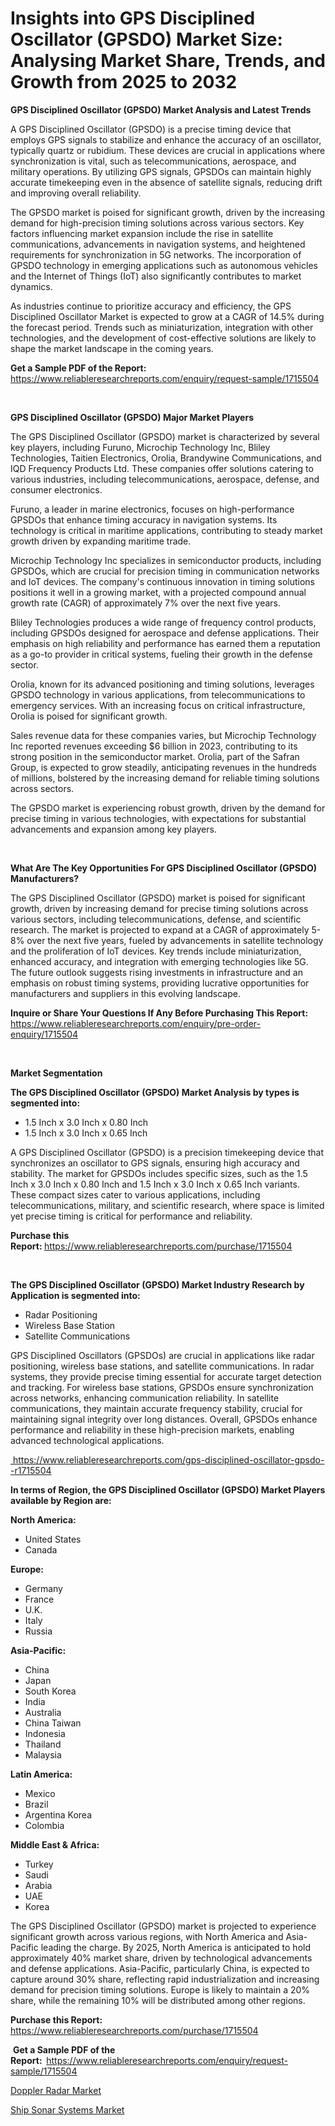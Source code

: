<p><h1>Insights into GPS Disciplined Oscillator (GPSDO) Market Size: Analysing Market Share, Trends, and Growth from 2025 to 2032</h1></p><p><strong>GPS Disciplined Oscillator (GPSDO) Market Analysis and Latest Trends</strong></p>
<p><p>A GPS Disciplined Oscillator (GPSDO) is a precise timing device that employs GPS signals to stabilize and enhance the accuracy of an oscillator, typically quartz or rubidium. These devices are crucial in applications where synchronization is vital, such as telecommunications, aerospace, and military operations. By utilizing GPS signals, GPSDOs can maintain highly accurate timekeeping even in the absence of satellite signals, reducing drift and improving overall reliability.</p><p>The GPSDO market is poised for significant growth, driven by the increasing demand for high-precision timing solutions across various sectors. Key factors influencing market expansion include the rise in satellite communications, advancements in navigation systems, and heightened requirements for synchronization in 5G networks. The incorporation of GPSDO technology in emerging applications such as autonomous vehicles and the Internet of Things (IoT) also significantly contributes to market dynamics. </p><p>As industries continue to prioritize accuracy and efficiency, the GPS Disciplined Oscillator Market is expected to grow at a CAGR of 14.5% during the forecast period. Trends such as miniaturization, integration with other technologies, and the development of cost-effective solutions are likely to shape the market landscape in the coming years.</p></p>
<p><strong>Get a Sample PDF of the Report:&nbsp;</strong> <a href="https://www.reliableresearchreports.com/enquiry/request-sample/1715504?utm_campaign=40&utm_medium=2&utm_source=Github&utm_content=ia&utm_term=12012025&utm_id=gps-disciplined-oscillator-gpsdo">https://www.reliableresearchreports.com/enquiry/request-sample/1715504</a></p>
<p>&nbsp;</p>
<p><strong>GPS Disciplined Oscillator (GPSDO) Major Market Players</strong></p>
<p><p>The GPS Disciplined Oscillator (GPSDO) market is characterized by several key players, including Furuno, Microchip Technology Inc, Bliley Technologies, Taitien Electronics, Orolia, Brandywine Communications, and IQD Frequency Products Ltd. These companies offer solutions catering to various industries, including telecommunications, aerospace, defense, and consumer electronics.</p><p>Furuno, a leader in marine electronics, focuses on high-performance GPSDOs that enhance timing accuracy in navigation systems. Its technology is critical in maritime applications, contributing to steady market growth driven by expanding maritime trade.</p><p>Microchip Technology Inc specializes in semiconductor products, including GPSDOs, which are crucial for precision timing in communication networks and IoT devices. The company's continuous innovation in timing solutions positions it well in a growing market, with a projected compound annual growth rate (CAGR) of approximately 7% over the next five years.</p><p>Bliley Technologies produces a wide range of frequency control products, including GPSDOs designed for aerospace and defense applications. Their emphasis on high reliability and performance has earned them a reputation as a go-to provider in critical systems, fueling their growth in the defense sector.</p><p>Orolia, known for its advanced positioning and timing solutions, leverages GPSDO technology in various applications, from telecommunications to emergency services. With an increasing focus on critical infrastructure, Orolia is poised for significant growth.</p><p>Sales revenue data for these companies varies, but Microchip Technology Inc reported revenues exceeding $6 billion in 2023, contributing to its strong position in the semiconductor market. Orolia, part of the Safran Group, is expected to grow steadily, anticipating revenues in the hundreds of millions, bolstered by the increasing demand for reliable timing solutions across sectors.</p><p>The GPSDO market is experiencing robust growth, driven by the demand for precise timing in various technologies, with expectations for substantial advancements and expansion among key players.</p></p>
<p>&nbsp;</p>
<p><strong>What Are The Key Opportunities For GPS Disciplined Oscillator (GPSDO) Manufacturers?</strong></p>
<p><p>The GPS Disciplined Oscillator (GPSDO) market is poised for significant growth, driven by increasing demand for precise timing solutions across various sectors, including telecommunications, defense, and scientific research. The market is projected to expand at a CAGR of approximately 5-8% over the next five years, fueled by advancements in satellite technology and the proliferation of IoT devices. Key trends include miniaturization, enhanced accuracy, and integration with emerging technologies like 5G. The future outlook suggests rising investments in infrastructure and an emphasis on robust timing systems, providing lucrative opportunities for manufacturers and suppliers in this evolving landscape.</p></p>
<p><strong>Inquire or Share Your Questions If Any Before Purchasing This Report:</strong> <a href="https://www.reliableresearchreports.com/enquiry/pre-order-enquiry/1715504?utm_campaign=40&utm_medium=2&utm_source=Github&utm_content=ia&utm_term=12012025&utm_id=gps-disciplined-oscillator-gpsdo">https://www.reliableresearchreports.com/enquiry/pre-order-enquiry/1715504</a></p>
<p>&nbsp;</p>
<p><strong>Market Segmentation</strong></p>
<p><strong>The GPS Disciplined Oscillator (GPSDO) Market Analysis by types is segmented into:</strong></p>
<p><ul><li>1.5 Inch x 3.0 Inch x 0.80 Inch</li><li>1.5 Inch x 3.0 Inch x 0.65 Inch</li></ul></p>
<p><p>A GPS Disciplined Oscillator (GPSDO) is a precision timekeeping device that synchronizes an oscillator to GPS signals, ensuring high accuracy and stability. The market for GPSDOs includes specific sizes, such as the 1.5 Inch x 3.0 Inch x 0.80 Inch and 1.5 Inch x 3.0 Inch x 0.65 Inch variants. These compact sizes cater to various applications, including telecommunications, military, and scientific research, where space is limited yet precise timing is critical for performance and reliability.</p></p>
<p><strong>Purchase this Report:&nbsp;</strong><a href="https://www.reliableresearchreports.com/purchase/1715504?utm_campaign=40&utm_medium=2&utm_source=Github&utm_content=ia&utm_term=12012025&utm_id=gps-disciplined-oscillator-gpsdo">https://www.reliableresearchreports.com/purchase/1715504</a></p>
<p>&nbsp;</p>
<p><strong>The GPS Disciplined Oscillator (GPSDO) Market Industry Research by Application is segmented into:</strong></p>
<p><ul><li>Radar Positioning</li><li>Wireless Base Station</li><li>Satellite Communications</li></ul></p>
<p><p>GPS Disciplined Oscillators (GPSDOs) are crucial in applications like radar positioning, wireless base stations, and satellite communications. In radar systems, they provide precise timing essential for accurate target detection and tracking. For wireless base stations, GPSDOs ensure synchronization across networks, enhancing communication reliability. In satellite communications, they maintain accurate frequency stability, crucial for maintaining signal integrity over long distances. Overall, GPSDOs enhance performance and reliability in these high-precision markets, enabling advanced technological applications.</p></p>
<p><a href="https://www.reliableresearchreports.com/gps-disciplined-oscillator-gpsdo--r1715504?utm_campaign=40&utm_medium=2&utm_source=Github&utm_content=ia&utm_term=12012025&utm_id=gps-disciplined-oscillator-gpsdo">&nbsp;https://www.reliableresearchreports.com/gps-disciplined-oscillator-gpsdo--r1715504</a></p>
<p><strong>In terms of Region, the GPS Disciplined Oscillator (GPSDO) Market Players available by Region are:</strong></p>
<p>
    <p> <strong> North America: </strong>
        <ul>
            <li>United States</li>
            <li>Canada</li>
        </ul>
        </p> 
    <p> <strong> Europe: </strong>
        <ul>
            <li>Germany</li>
            <li>France</li>
            <li>U.K.</li>
            <li>Italy</li>
            <li>Russia</li>
        </ul>
        </p> 
    <p> <strong> Asia-Pacific: </strong>
        <ul>
            <li>China</li>
            <li>Japan</li>
            <li>South Korea</li>
            <li>India</li>
            <li>Australia</li>
            <li>China Taiwan</li>
            <li>Indonesia</li>
            <li>Thailand</li>
            <li>Malaysia</li>
        </ul>
        </p> 
    <p> <strong> Latin America: </strong>
        <ul>
            <li>Mexico</li>
            <li>Brazil</li>
            <li>Argentina Korea</li>
            <li>Colombia</li>
        </ul>
        </p> 
    <p> <strong> Middle East & Africa: </strong>
        <ul>
            <li>Turkey</li>
            <li>Saudi</li>
            <li>Arabia</li>
            <li>UAE</li>
            <li>Korea</li>
        </ul>
    </p>
    </p>
<p><p>The GPS Disciplined Oscillator (GPSDO) market is projected to experience significant growth across various regions, with North America and Asia-Pacific leading the charge. By 2025, North America is anticipated to hold approximately 40% market share, driven by technological advancements and defense applications. Asia-Pacific, particularly China, is expected to capture around 30% share, reflecting rapid industrialization and increasing demand for precision timing solutions. Europe is likely to maintain a 20% share, while the remaining 10% will be distributed among other regions.</p></p>
<p><strong>Purchase this Report: </strong><a href="https://www.reliableresearchreports.com/purchase/1715504?utm_campaign=40&utm_medium=2&utm_source=Github&utm_content=ia&utm_term=12012025&utm_id=gps-disciplined-oscillator-gpsdo">https://www.reliableresearchreports.com/purchase/1715504</a></p>
<p>&nbsp;<strong>Get a Sample PDF of the Report:&nbsp;&nbsp;</strong><a href="https://www.reliableresearchreports.com/enquiry/request-sample/1715504?utm_campaign=40&utm_medium=2&utm_source=Github&utm_content=ia&utm_term=12012025&utm_id=gps-disciplined-oscillator-gpsdo">https://www.reliableresearchreports.com/enquiry/request-sample/1715504</a></p>
<p><strong></strong></p>
<p><p><a href="https://github.com/lvaill871987/Market-Research-Report-List-1/blob/main/doppler-radar-market.md?utm_campaign=40&utm_medium=2&utm_source=Github&utm_content=ia&utm_term=12012025&utm_id=gps-disciplined-oscillator-gpsdo">Doppler Radar Market</a></p><p><a href="https://github.com/klaassenmackenzie6/Market-Research-Report-List-1/blob/main/ship-sonar-systems-market.md?utm_campaign=40&utm_medium=2&utm_source=Github&utm_content=ia&utm_term=12012025&utm_id=gps-disciplined-oscillator-gpsdo">Ship Sonar Systems Market</a></p></p>